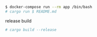 ```bash
$ docker-compose run --rm app /bin/bash
# cargo run $ README.md
```

release build
```bash
# cargo build --release
```
